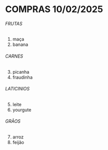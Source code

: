 # COMPRAS 10/02/2025

###### FRUTAS
1. maça
2. banana

###### CARNES
3. picanha
4. fraudinha


###### LATICINIOS
5. leite
6. yourgute

###### GRÃOS
7. arroz
8. feijão